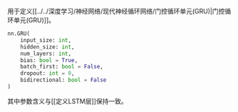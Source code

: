 用于定义[[../../深度学习/神经网络/现代神经循环网络/门控循环单元(GRU)|门控循环单元(GRU)]]。

```python
nn.GRU(
	input_size: int, 
	hidden_size: int, 
	num_layers: int,
	bias: bool = True,
	batch_first: bool = False,
	dropout: int = 0,
	bidirectional: bool = False
)
```

其中参数含义与[[定义LSTM层]]保持一致。